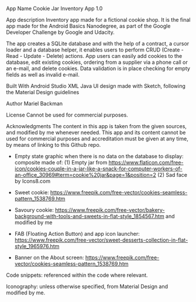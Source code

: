 App Name
Cookie Jar Inventory App 1.0

App description
Inventory app made for a fictional cookie shop. It is the final app made for the Android Basics Nanodegree, as part of the Google Developer Challenge by Google and Udacity.

The app creates a SQLite database and with the help of a contract, a cursor loader and a database helper, it enables users to perform CRUD (Create - Read - Update - Delete) actions. App users can easily add cookies to the database, edit existing cookies, ordering from a supplier via a phone call or an e-mail, and delete cookies. Data validation is in place checking for empty fields as well as invalid e-mail.

Built With
Android Studio
XML
Java
UI design made with Sketch, following the Material Design guidelines

Author
Mariel Backman

License
Cannot be used for commercial purposes.

Acknowledgments
The content in this app is taken from the given sources, and modified by me whenever needed. This app and its content cannot be used for commercial purposes and accreditation must be given at any time, by means of linking to this Github repo.

- Empty state graphic when there is no data on the database to display: composite made of:
(1) Empty jar from https://www.flaticon.com/free-icon/cookies-couple-in-a-jar-like-a-snack-for-computer-workers-of-an-office_30969#term=cookie%20jar&page=1&position=2
(2) Sad face by Icons8.com

- Sweet cookie: https://www.freepik.com/free-vector/cookies-seamless-pattern_1538769.htm

- Savoury cookie: https://www.freepik.com/free-vector/bakery-background-with-tools-and-sweets-in-flat-style_1854567.htm and modified by me

- FAB (Floating Action Button) and app icon launcher: https://www.freepik.com/free-vector/sweet-desserts-collection-in-flat-style_1965976.htm

- Banner on the About screen: https://www.freepik.com/free-vector/cookies-seamless-pattern_1538769.htm

Code snippets: referenced within the code where relevant.

Iconography: unless otherwise specified, from Material Design and modified by me.


